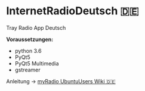 # InternetRadioDeutsch 🇩🇪
Tray Radio App Deutsch

__Voraussetzungen:__

- python 3.6
- PyQt5
- PyQt5 Multimedia
- gstreamer

Anleitung -> [myRadio UbuntuUsers Wiki 🇩🇪](https://wiki.ubuntuusers.de/Howto/myRadio/)
